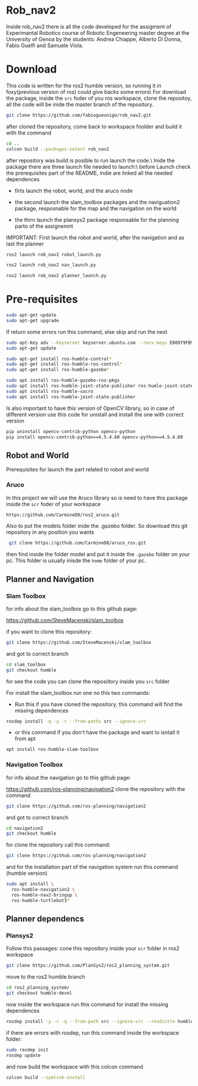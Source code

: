 # Rob_nav2
Inside rob_nav2 there is all the code developed for the assigment of Experimantal Robotics course of Robotic Engeneering master degree at the University of Genoa by the students: Andrea Chiappe, Alberto Di Donna, Fabio Guelfi and Samuele Viola.

# Download 

This code is written for the ros2 humble version, so running it in foxy(previous version of ros) could give backs some errors\\
For download the package, inside the `src` foder of you ros workspace, clone the repositoy, all the code will be inide the master branch of the repository.

 ```bash
 git clone https://github.com/fabiogueunige/rob_nav2.git
  ```

after cloned the repository, come back to workspace foolder and build it with the command

```bash
cd .. 
colcon build --packages-select rob_nav2
```

after repository was build is posible to run launch the code.\\
Inide the package there are three launch file needed to launch:\\
before Launch check the prerequisites part of the README, indie are linked all the needed dependences
- firts launch the robot, world, and the aruco node
  
- the second launch the slam_toolbox packages and the naviguation2 package, resposnable for the map and the navigation on the world
- the thirn launch the plansys2 package responsable for the planning parto of the assignemnt
  
IMPORTANT: First launch the robot and world, after the navigation and as last the planner 

```bash 
ros2 launch rob_nav2 robot_launch.py
``` 
```bash 
ros2 launch rob_nav2 nav_launch.py
``` 
```bash 
ros2 launch rob_nav2 planner_launch.py
``` 

# Pre-requisites

``` bash
sudo apt-get update
sudo apt-get upgrade
```

If return some errors run this command, else skip and run the next

```bash
sudo apt-key adv --keyserver keyserver.ubuntu.com --recv-keys E88979FB9B30ACF2
sudo apt-get update
```

```bash
sudo apt-get install ros-humble-control*
sudo apt-get install ros-humble-ros-control*
sudo apt-get install ros-humble-gazebo*
```

``` bash
sudo apt install ros-humble-gazebo-ros-pkgs
sudo apt install ros-humble-joint-state-publisher ros-humle-joint-state-publisher-gui
sudo apt install ros-humble-xacro
sudo apt install ros-humble-joint-state-publisher
```

Is also important to have this version of OpenCV library, so in case of different version use this code for unistall and install the one with correct version

``` bash
pip uninstall opencv-contrib-python opencv-python
pip install opencv-contrib-python==4.5.4.60 opencv-python==4.5.4.60
```
## Robot and World
Prerequisites for launch the part related to robot and world

### Aruco 
In this project we will use the Aruco library so is need to have this package inside the `scr` foder of your workspace 

``` bash
https://github.com/CarmineD8/ros2_aruco.git
``` 

Also to put the models folder inide the .gazebo folder.
So download this git repository in any position you wants
``` bash
 git clone https://github.com/CarmineD8/aruco_ros.git
```
then find inside the folder model and put it inside the `.gazebo` folder on your pc. This folder is usually inisde the `home` folder of your pc.


## Planner and Navigation

### Slam Toolbox

for info about the slam_toolbox go to this github page:

https://github.com/SteveMacenski/slam_toolbox

if you want to clone this repository:
```bash
git clone https://github.com/SteveMacenski/slam_toolbox
```
and got to correct branch 
```bash
cd slam_toolbox
git checkout humble
```

for see the code you can clone the reposiitory inside you `src` folder

For install the slam_toolbox run one no this two commands:
- Run this if you have cloned the repository, this command will find the missing dependences
```bash
rosdep install -q -y -r --from-paths src --ignore-src
```
- or this command if you don't have the package and want to isntall it from apt
```bash
apt install ros-humble-slam-toolbox
```

### Navigation Toolbox

for info about the navigation go to this github page:

https://github.com/ros-planning/navigation2
clone the repository with the command
```bash
git clone https://github.com/ros-planning/navigation2
```
and got to correct branch 
```bash
cd navigation2
git checkout humble
```
for clone the repository call this command:

``` bash
git clone https://github.com/ros-planning/navigation2
``` 

and for the installation part of the navigation system run this command (humble version)
``` bash
sudo apt install \
  ros-humble-navigation2 \
  ros-humble-nav2-bringup \
  ros-humble-turtlebot3*
```

## Planner dependencs

### Plansys2 

Follow this passages:
cone this repository inside your  `scr` folder in ros2 workspace

 ```bash
 git clone https://github.com/PlanSys2/ros2_planning_system.git
 ```
 
 move to the ros2 humble branch 
 
 ```bash
 cd ros2_planning_system/ 
 git checkout humble-devel 
 ```
 
 now inside the workspace run this command for install the missing dependences
 ```bash
 rosdep install -y -r -q --from-path src --ignore-src --rosdistro humble
 ```
 
 if there are errors with rosdep, run this command inside the workspace folder:
 ```bash
 sudo rosdep init
 rosdep update	
 ```
 and now build the workspace with this colcon command
 ```bash
 colcon build --symlink-install
 ```








